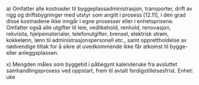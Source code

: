 a) Omfatter alle kostnader til byggeplassadministrasjon, transporter, drift av rigg og driftsbygninger med utstyr som angitt i prosess [12.11], i den grad disse kostnadene ikke inngår i egne prosesser eller i enhetsprisene. Omfatter også alle utgifter til leie, vedlikehold, renhold, renovasjon, rekvisita, hjelpematerialer, telefonutgifter, brensel, elektrisk strøm, kokkelønn, lønn til administrasjonspersonell etc., samt opprettholdelse av nødvendige tiltak for å sikre at uvedkommende ikke får atkomst til bygge- eller anleggsplassen.

x) Mengden måles som byggetid i påbegynt kalenderuke fra avsluttet samhandlingsprosess ved oppstart, frem til avtalt ferdigstillelsesfrist. Enhet: uke

